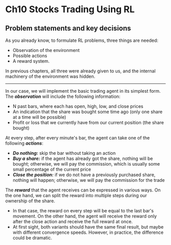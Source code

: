 # Ch10 Stocks Trading Using RL

## Problem statements and key decisions

As you already know, to formulate RL problems, three things are needed:

- Observation of the environment
- Possible actions
- A reward system.

In previous chapters, all three were already given to us, and the internal machinery of the environment was hidden. 

----

In our case, we will implement the basic trading agent in its simplest form. The ***observation*** will include the following information:

- N past bars, where each has open, high, low, and close prices
- An indication that the share was bought some time ago (only one share at a time will be possible)
- Profit or loss that we currently have from our current position (the share bought)

At every step, after every minute's bar, the agent can take one of the following ***actions***:

- ***Do nothing:*** skip the bar without taking an action
- ***Buy a share:*** if the agent has already got the share, nothing will be bought; otherwise, we will pay the commission, which is usually some small percentage of the current price
- ***Close the position:*** if we do not have a previously purchased share, nothing will happen; otherwise, we will pay the commission for the trade

The ***reward*** that the agent receives can be expressed in various ways. On the one hand, we can split the reward into multiple steps during our ownership of the share.

- In that case, the reward on every step will be equal to the last bar's movement. On the other hand, the agent will receive the reward only after the close action and receive the full reward at once.
- At first sight, both variants should have the same final result, but maybe with different convergence speeds. However, in practice, the difference could be dramatic.